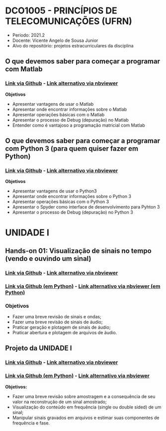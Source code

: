 # DCO1005 - PRINCÍPIOS DE TELECOMUNICAÇÕES (UFRN)
- Período: 2021.2
- Docente: Vicente Angelo de Sousa Junior
- Alvo do repositório: projetos estracurriculares da disciplina

## O que devemos saber para começar a programar com Matlab
### [Link via Github](https://github.com/vicentesousa/DCO1005_2021_1/blob/main/h01_matlab.ipynb) - [Link alternativo via nbviewer](https://nbviewer.jupyter.org/github/vicentesousa/DCO1005_2021_1/blob/main/h01_matlab.ipynb)

**Objetivos**
- Apresentar vantagens de usar o Matlab 
- Apresentar onde encontrar informações sobre o Matlab
- Apresentar operações básicas com o Matlab
- Apresentar o processo de Debug (depuração) no Matlab
- Entender como é vantajoso a programação matricial com Matlab

## O que devemos saber para começar a programar com Python 3 (para quem quiser fazer em Python)
### [Link via Github](https://github.com/vicentesousa/DCO1005_2021_1/blob/main/h01_python.ipynb) - [Link alternativo via nbviewer](https://nbviewer.jupyter.org/github/vicentesousa/DCO1005_2021_1/blob/main/h01_python.ipynb)

**Objetivos**
- Apresentar vantagens de usar o Python3
- Apresentar onde encontrar informações sobre o Python 3
- Apresentar operações básicas com o Python 3
- Apresentar o Spyder como interface de desenvolvimento para Pyhton 3
- Apresentar o processo de Debug (depuração) no Python 3

# UNIDADE I

## Hands-on 01: Visualização de sinais no tempo (vendo e ouvindo um sinal)

### [Link via Github](https://github.com/vicentesousa/DCO1005_2021_1/blob/main/h02_matlab.ipynb) - [Link alternativo via nbviewer](https://nbviewer.jupyter.org/github/vicentesousa/DCO1005_2021_1/blob/main/h02_matlab.ipynb)

### [Link via Github (em Python)](https://github.com/vicentesousa/DCO1005_2021_1/blob/main/h02_python.ipynb) - [Link alternativo via nbviewer (em Python)](https://nbviewer.jupyter.org/github/vicentesousa/DCO1005_2021_1/blob/main/h02_python.ipynb)


### Objetivos
- Fazer uma breve revisão de sinais e ondas;
- Fazer uma breve revisão de sinais de áudio;
- Praticar geração e plotagem de sinais de áudio;
- Praticar abertura e plotagem de arquivos de áudio.

## Projeto da UNIDADE I

### [Link via Github](https://github.com/vicentesousa/DCO1005_2021_1/blob/main/h03_matlab.ipynb) - [Link alternativo via nbviewer](https://nbviewer.jupyter.org/github/vicentesousa/DCO1005_2021_1/blob/main/h03_matlab.ipynb)

### [Link via Github (em Python)](https://github.com/vicentesousa/DCO1005_2021_1/blob/main/h03_python.ipynb) - [Link alternativo via nbviewer](https://nbviewer.jupyter.org/github/vicentesousa/DCO1005_2021_1/blob/main/h03_python.ipynb)

**Objetivos:**
- Fazer uma breve revisão sobre amostragem e a consequência de seu valor na reconstrução de um sinal amostrado;
- Visualização do conteúdo em frequência (single ou double sided) de um sinal;
- Manipular sinais gravados em arquivos e estimar suas componentes de frequência e fase.

<!--
# UNIDADE II

## Hands-on 01: Modulação Analógica (AM-DSB, AM-DSB-SC, AM-SSB, QAM)
### [Hands-on e descrição do projeto]
### [Link via Github](https://github.com/vicentesousa/DCO1005_2021_1/blob/main/h05.ipynb) - [Link alternativo via nbviewer](https://nbviewer.jupyter.org/github/vicentesousa/DCO1005_2021_1/blob/main/h05.ipynb) 

### Objetivos
- Fazer uma breve revisão sobre modulação de onda contínua AM (banda-passante);
- Fazer uma breve revisão sobre demodulação de onda contínua AM (banda-passante);
- Fazer uma breve revisão sobre modulação em quadratura;
- Praticar com protótipos em Matlab e Python de moduladores AM-DSB, AM-DSB-SC, AM-SSB, QAM.

**Descrição da entrega:** Além de enviar o código pelo SIGAA, a entrega só será completa se você gravar um vídeo de até 5 minutos explicando seu código e mostrando seus funcionamento. O link para o vídeo deve ser colocado junto com o código em um arquivo .txt compartilhado o link do youtube. Um relatório curto (optativo) de 2 páginas pode ser feito para apresentar o trabalho.

-->
